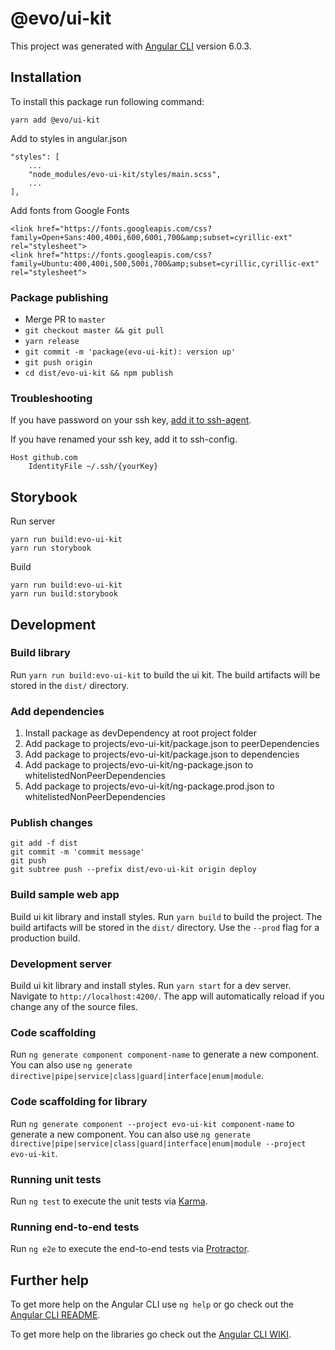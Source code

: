 # @evo/ui-kit

This project was generated with [Angular CLI](https://github.com/angular/angular-cli) version 6.0.3.

## Installation

To install this package run following command:

```
yarn add @evo/ui-kit
```

Add to styles in angular.json

```
"styles": [
    ...
    "node_modules/evo-ui-kit/styles/main.scss",
    ...
],
```

Add fonts from Google Fonts

```
<link href="https://fonts.googleapis.com/css?family=Open+Sans:400,400i,600,600i,700&amp;subset=cyrillic-ext" rel="stylesheet">
<link href="https://fonts.googleapis.com/css?family=Ubuntu:400,400i,500,500i,700&amp;subset=cyrillic,cyrillic-ext" rel="stylesheet">
```

### Package publishing

- Merge PR to `master`
- `git checkout master && git pull`
- `yarn release`
- `git commit -m 'package(evo-ui-kit): version up'`
- `git push origin`
- `cd dist/evo-ui-kit && npm publish`

### Troubleshooting

If you have password on your ssh key, [add it to ssh-agent](https://help.github.com/articles/generating-a-new-ssh-key-and-adding-it-to-the-ssh-agent/#adding-your-ssh-key-to-the-ssh-agent).

If you have renamed your ssh key, add it to ssh-config.

```
Host github.com
    IdentityFile ~/.ssh/{yourKey}
```

## Storybook

Run server

```
yarn run build:evo-ui-kit
yarn run storybook
```

Build

```
yarn run build:evo-ui-kit
yarn run build:storybook
```

## Development

### Build library

Run `yarn run build:evo-ui-kit` to build the ui kit. The build artifacts will be stored in the `dist/` directory.

### Add dependencies

1. Install package as devDependency at root project folder
1. Add package to projects/evo-ui-kit/package.json to peerDependencies
1. Add package to projects/evo-ui-kit/package.json to dependencies
1. Add package to projects/evo-ui-kit/ng-package.json to whitelistedNonPeerDependencies
1. Add package to projects/evo-ui-kit/ng-package.prod.json to whitelistedNonPeerDependencies

### Publish changes

```
git add -f dist
git commit -m 'commit message'
git push
git subtree push --prefix dist/evo-ui-kit origin deploy
```

### Build sample web app

Build ui kit library and install styles. Run `yarn build` to build the project. The build artifacts will be stored in the `dist/` directory. Use the `--prod` flag for a production build.

### Development server

Build ui kit library and install styles. Run `yarn start` for a dev server. Navigate to `http://localhost:4200/`. The app will automatically reload if you change any of the source files.

### Code scaffolding

Run `ng generate component component-name` to generate a new component. You can also use `ng generate directive|pipe|service|class|guard|interface|enum|module`.

### Code scaffolding for library

Run `ng generate component --project evo-ui-kit component-name` to generate a new component. You can also use `ng generate directive|pipe|service|class|guard|interface|enum|module --project evo-ui-kit`.

### Running unit tests

Run `ng test` to execute the unit tests via [Karma](https://karma-runner.github.io).

### Running end-to-end tests

Run `ng e2e` to execute the end-to-end tests via [Protractor](http://www.protractortest.org/).

## Further help

To get more help on the Angular CLI use `ng help` or go check out the [Angular CLI README](https://github.com/angular/angular-cli/blob/master/README.md).

To get more help on the libraries go check out the [Angular CLI WIKI](https://github.com/angular/angular-cli/wiki/stories-create-library).
